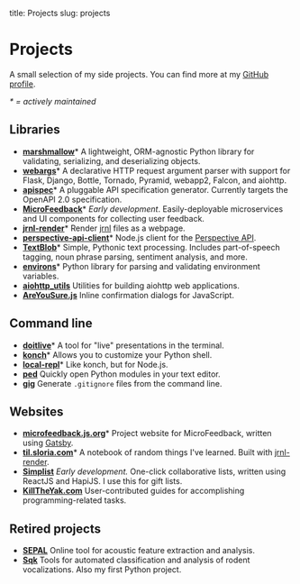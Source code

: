 title: Projects
slug: projects

# Projects

A small selection of my side projects. You can find more at my [GitHub profile][github].

*\* = actively maintained*

## Libraries

<ul class="u-2-col-list">

  <li>
    <i class="fab fa-python"></i>
    <a href="https://marshmallow.readthedocs.io/en/latest/"><strong>marshmallow</strong></a>*
    <span>A lightweight, ORM-agnostic Python library for validating, serializing, and deserializing objects.</span>
  </li>

  <li>
    <i class="fab fa-python"></i>
    <a href="https://github.com/sloria/webargs"><strong>webargs</strong></a>*
    <span>A declarative HTTP request argument parser with support for Flask, Django, Bottle, Tornado, Pyramid, webapp2, Falcon, and aiohttp.</span>
  </li>

  <li>
    <i class="fab fa-python"></i>
    <a href="https://github.com/marshmallow-code/apispec"><strong>apispec</strong></a>*
    <span>A pluggable API specification generator.
    Currently targets the OpenAPI 2.0 specification.</span>
  </li>

  <li>
    <i class="fab fa-node-js"></i>
    <a href="https://github.com/microfeedback"><strong>MicroFeedback</strong></a>*
    <span><em>Early development</em>. Easily-deployable microservices and UI components for collecting user feedback.</span>
  </li>

  <li>
    <i class="fab fa-js-square"></i>
    <a href="https://github.com/sloria/jrnl-render"><strong>jrnl-render</strong></a>*
    <span>Render <a href="http://jrnl.sh">jrnl</a> files as a webpage.</span>
  </li>

  <li>
    <i class="fab fa-node-js"></i>
    <a href="https://github.com/sloria/perspective-api-client"><strong>perspective-api-client</strong></a>*
    <span>Node.js client for the <a href="https://www.perspectiveapi.com">Perspective API</a>.</span>
  </li>

  <li>
    <i class="fab fa-python"></i>
    <a href="https://textblob.readthedocs.io/"><strong>TextBlob</strong></a>*
    <span>Simple, Pythonic text processing. Includes part-of-speech tagging,
    noun phrase parsing, sentiment analysis, and more.</span>
  </li>

  <li>
    <i class="fab fa-python"></i>
    <a href="https://github.com/sloria/environs"><strong>environs</strong></a>*
    <span>Python library for parsing and validating environment variables.</span>
  </li>

  <li>
    <i class="fab fa-python"></i>
    <a href="https://github.com/sloria/aiohttp_utils"><strong>aiohttp_utils</strong></a>
    <span> Utilities for building aiohttp web applications.</span>
  </li>

  <li>
    <i class="fab fa-js-square"></i>
    <a href="https://github.com/sloria/AreYouSure.js"><strong>AreYouSure.js</strong></a>
    <span> Inline confirmation dialogs for JavaScript.</span>
  </li>

</ul>

## Command line


<ul class="u-2-col-list">

<li>
  <i class="fab fa-python"></i>
  <a href="https://github.com/sloria/doitlive"><strong>doitlive</strong></a>*
<span> A tool for "live" presentations in the terminal.</span>
</li>

<li>
  <i class="fab fa-python"></i>
  <a href="https://github.com/sloria/konch"><strong>konch</strong></a>*
<span> Allows you to customize your Python shell.</span>
</li>

<li>
  <i class="fab fa-node-js"></i>
  <a href="https://github.com/sloria/local-repl"><strong>local-repl</strong></a>*
<span> Like konch, but for Node.js.</span>
</li>

<li>
  <i class="fab fa-python"></i>
  <a href="https://github.com/sloria/ped"><strong>ped</strong></a>
<span> Quickly open Python modules in your text editor.</span>
</li>

<li>
  <i class="fab fa-python"></i>
  <a href="https://www.github.com/sloria/gig"><strong>gig</strong></a>
<span> Generate <code>.gitignore</code> files from the command line.</span>
</li>

</ul>

## Websites

<ul class="u-2-col-list">

<li>
  <i class="fab fa-js-square"></i>
  <a href="https://microfeedback.js.org"><strong>microfeedback.js.org</strong></a>*
  <span>Project website for MicroFeedback, written using <a href="https://www.gatsbyjs.org/">Gatsby</a>.</span>
</li>

<li>
  <i class="fab fa-js-square"></i>
  <a href="https://til.sloria.com"><strong>til.sloria.com</strong></a>*
  <span>A notebook of random things I've learned. Built with <a href="https://github.com/sloria/jrnl-render">jrnl-render</a>.</span>
</li>

<li>
  <i class="fab fa-node-js"></i>
  <a href="https://github.com/sloria/simplist"><strong>Simplist</strong></a>
  <span> <em>Early development.</em> One-click collaborative lists,
    written using ReactJS and HapiJS. I use this for gift lists.</span>
</li>

<li>
  <i class="fab fa-python"></i>
  <a href="http://killtheyak.com"><strong>KillTheYak.com</strong></a>
  <span>User-contributed guides for accomplishing programming-related tasks.</span>
</li>
</ul>

## Retired projects


<ul class="u-2-col-list">
  <li>
    <i class="fab fa-python"></i>
    <a href="http://sepalbio.com"><strong>SEPAL</strong></a>
    <span>Online tool for acoustic feature extraction and analysis.</span>
  </li>

  <li>
    <i class="fab fa-python"></i>
    <a href="http://www.github.com/sloria/usv"><strong>Sqk</strong></a>
    <span> Tools for automated classification and analysis of rodent vocalizations. Also my first Python project.</span>
  </li>
</ul>

[github]: http://www.github.com/sloria
